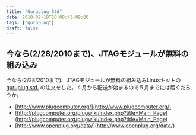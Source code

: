 ```yaml
---
title: "Guruplug Std"
date: 2010-02-18T20:00:43+09:00
tags: ["guruplug"]
draft: false
---
```

## 今なら(2/28/2010まで)、JTAGモジュールが無料の組み込み

今なら(2/28/2010まで)、JTAGモジュールが無料の組み込みLinuxキットの
[guruplug std.](http://www.globalscaletechnologies.com/p-31-guruplug-server-standard.aspx)
の注文をした。４月から配送が始まるので５月までには届くだろうか。

* [http://www.plugcomputer.org/](http://www.plugcomputer.org/)
* [http://plugcomputer.org/plugwiki/index.php?title=Main_Page](http://plugcomputer.org/plugwiki/index.php?title=Main_Page)
* [http://www.openplug.org/data/](http://www.openplug.org/data/)
